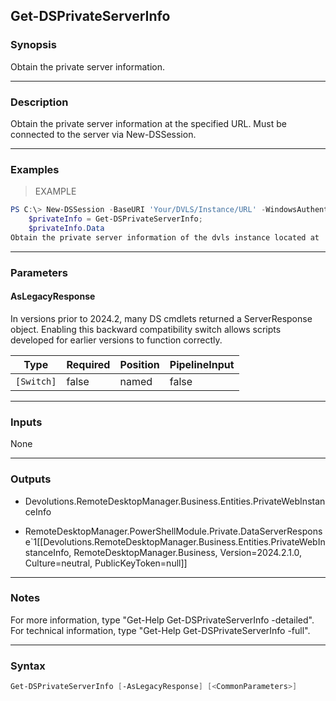 Get-DSPrivateServerInfo
-----------------------

### Synopsis
Obtain the private server information.

---

### Description

Obtain the private server information at the specified URL. Must be connected to the server via New-DSSession.

---

### Examples
> EXAMPLE

```PowerShell
PS C:\> New-DSSession -BaseURI 'Your/DVLS/Instance/URL' -WindowsAuthentication;
    $privateInfo = Get-DSPrivateServerInfo;
    $privateInfo.Data
Obtain the private server information of the dvls instance located at 'Your/DVLS/Instance/URL'.
```

---

### Parameters
#### **AsLegacyResponse**
In versions prior to 2024.2, many DS cmdlets returned a ServerResponse object. Enabling this backward compatibility switch allows scripts developed for earlier versions to function correctly.

|Type      |Required|Position|PipelineInput|
|----------|--------|--------|-------------|
|`[Switch]`|false   |named   |false        |

---

### Inputs
None

---

### Outputs
* Devolutions.RemoteDesktopManager.Business.Entities.PrivateWebInstanceInfo

* RemoteDesktopManager.PowerShellModule.Private.DataServerResponse`1[[Devolutions.RemoteDesktopManager.Business.Entities.PrivateWebInstanceInfo, RemoteDesktopManager.Business, Version=2024.2.1.0, Culture=neutral, PublicKeyToken=null]]

---

### Notes
For more information, type "Get-Help Get-DSPrivateServerInfo -detailed". For technical information, type "Get-Help Get-DSPrivateServerInfo -full".

---

### Syntax
```PowerShell
Get-DSPrivateServerInfo [-AsLegacyResponse] [<CommonParameters>]
```
